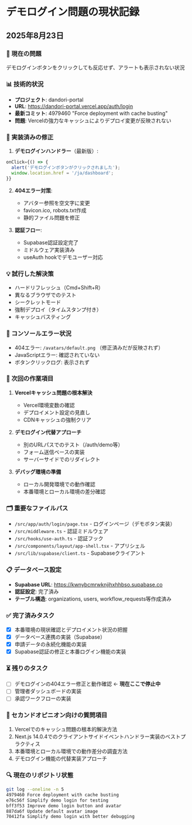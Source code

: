 # デモログイン問題の現状記録
## 2025年8月23日
<!-- 修正: 2025年1月23日 → 2025年8月23日 (実際の作業日) -->

### 🚨 現在の問題
デモログインボタンをクリックしても反応せず、アラートも表示されない状況

### 📊 技術的状況
- **プロジェクト**: dandori-portal 
- **URL**: https://dandori-portal.vercel.app/auth/login
- **最新コミット**: 4979460 "Force deployment with cache busting"
- **問題**: Vercelの強力なキャッシュによりデプロイ変更が反映されない

### 🔧 実装済みの修正
1. **デモログインハンドラー**（最新版）:
```typescript
onClick={() => {
  alert('デモログインボタンがクリックされました');
  window.location.href = '/ja/dashboard';
}}
```

2. **404エラー対策**:
   - アバター参照を空文字に変更
   - favicon.ico, robots.txt作成
   - 静的ファイル問題を修正

3. **認証フロー**:
   - Supabase認証設定完了
   - ミドルウェア実装済み
   - useAuth hookでデモユーザー対応

### 💡 試行した解決策
- ハードリフレッシュ（Cmd+Shift+R）
- 異なるブラウザでのテスト  
- シークレットモード
- 強制デプロイ（タイムスタンプ付き）
- キャッシュバスティング

### 📝 コンソールエラー状況
- 404エラー: `/avatars/default.png` （修正済みだが反映されず）
- JavaScriptエラー: 確認されていない
- ボタンクリックログ: 表示されず

### 🎯 次回の作業項目
1. **Vercelキャッシュ問題の根本解決**
   - Vercel環境変数の確認
   - デプロイメント設定の見直し
   - CDNキャッシュの強制クリア

2. **デモログイン代替アプローチ**
   - 別のURLパスでのテスト（/auth/demo等）
   - フォーム送信ベースの実装
   - サーバーサイドでのリダイレクト

3. **デバッグ環境の準備**
   - ローカル開発環境での動作確認
   - 本番環境とローカル環境の差分確認

### 🗂 重要なファイルパス
- `/src/app/auth/login/page.tsx` - ログインページ（デモボタン実装）
- `/src/middleware.ts` - 認証ミドルウェア
- `/src/hooks/use-auth.ts` - 認証フック
- `/src/components/layout/app-shell.tsx` - アプリシェル
- `/src/lib/supabase/client.ts` - Supabaseクライアント

### 📋 データベース設定
- **Supabase URL**: https://kwnybcmrwknjihxhhbso.supabase.co
- **認証設定**: 完了済み
- **テーブル構造**: organizations, users, workflow_requests等作成済み

### ✅ 完了済みタスク
- [x] 本番環境の現状確認とデプロイメント状況の把握
- [x] データベース連携の実装（Supabase）
- [x] 申請データの永続化機能の実装
- [x] Supabase認証の修正と本番ログイン機能の実装

### ⏳ 残りのタスク
- [ ] デモログインの404エラー修正と動作確認 ← **現在ここで停止中**
- [ ] 管理者ダッシュボードの実装
- [ ] 承認ワークフローの実装

### 💭 セカンドオピニオン向けの質問項目
1. Vercelでのキャッシュ問題の根本的解決方法
2. Next.js 14.0.4でのクライアントサイドイベントハンドラー実装のベストプラクティス
3. 本番環境とローカル環境での動作差分の調査方法
4. デモログイン機能の代替実装アプローチ

### 🔍 現在のリポジトリ状態
```bash
git log --oneline -n 5
4979460 Force deployment with cache busting
e76c56f Simplify demo login for testing  
bff3f53 Improve demo login button and avatar
887da6f Update default avatar image
70412fa Simplify demo login with better debugging
```
